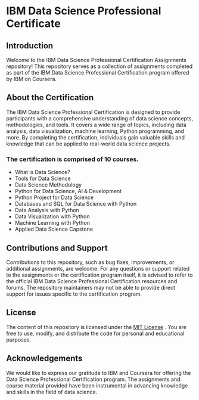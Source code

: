 # IBM Data Science Professional Certificate
## Introduction
Welcome to the IBM Data Science Professional Certification Assignments repository! This repository serves as a collection of assignments completed as part of the IBM Data Science Professional Certification program offered by IBM on Coursera.
## About the Certification
The IBM Data Science Professional Certification is designed to provide participants with a comprehensive understanding of data science concepts, methodologies, and tools. It covers a wide range of topics, including data analysis, data visualization, machine learning, Python programming, and more. By completing the certification, individuals gain valuable skills and knowledge that can be applied to real-world data science projects.
### The certification is comprised of 10 courses.
- What is Data Science?
- Tools for Data Science
- Data Science Methodology
- Python for Data Science, AI & Development
- Python Project for Data Science
- Databases and SQL for Data Science with Python
- Data Analysis with Python
- Data Visualization with Python
- Machine Learning with Python
- Applied Data Science Capstone
## Contributions and Support
Contributions to this repository, such as bug fixes, improvements, or additional assignments, are welcome. For any questions or support related to the assignments or the certification program itself, it is advised to refer to the official IBM Data Science Professional Certification resources and forums. The repository maintainers may not be able to provide direct support for issues specific to the certification program.
## License
The content of this repository is licensed under the [MIT License](https://github.com/SUKHMAN-SINGH-1612/IBM-Data-Science-Professional-Certification/blob/Master/LICENSE) . You are free to use, modify, and distribute the code for personal and educational purposes.
## Acknowledgements
We would like to express our gratitude to IBM and Coursera for offering the Data Science Professional Certification program. The assignments and course material provided have been instrumental in advancing knowledge and skills in the field of data science.
